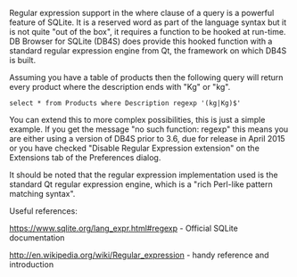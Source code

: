 Regular expression support in the where clause of a query is a powerful feature of SQLite. It is a reserved word as part of the language syntax but it is not quite "out of the box", it requires a function to be hooked at run-time. DB Browser for SQLite (DB4S) does provide this hooked function with a standard regular expression engine from Qt, the framework on which DB4S is built.

Assuming you have a table of products then the following query will return every product where the description ends with "Kg" or "kg".

    select * from Products where Description regexp '(kg|Kg)$'

You can extend this to more complex possibilities, this is just a simple example. If you get the message "no such function: regexp" this means you are either using a version of DB4S prior to 3.6, due for release in April 2015 or you have checked "Disable Regular Expression extension" on the Extensions tab of the Preferences dialog.

It should be noted that the regular expression implementation used is the standard Qt regular expression engine, which is a "rich Perl-like pattern matching syntax".

Useful references:

<https://www.sqlite.org/lang_expr.html#regexp> - Official SQLite documentation

<http://en.wikipedia.org/wiki/Regular_expression> - handy reference and introduction